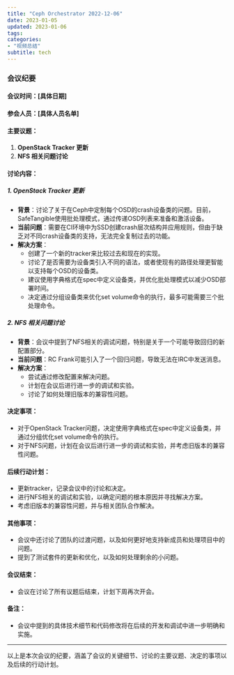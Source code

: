 ```yaml
---
title: "Ceph Orchestrator 2022-12-06"
date: 2023-01-05
updated: 2023-01-06
tags:
categories:
- "视频总结"
subtitle: tech
---
```



### 会议纪要

#### 会议时间：[具体日期]
#### 参会人员：[具体人员名单]

#### 主要议题：
1. **OpenStack Tracker 更新**
2. **NFS 相关问题讨论**

#### 讨论内容：

##### 1. OpenStack Tracker 更新
- **背景**：讨论了关于在Ceph中定制每个OSD的crash设备类的问题。目前，SafeTangible使用批处理模式，通过传递OSD列表来准备和激活设备。
- **当前问题**：需要在CI环境中为SSD创建crash层次结构并应用规则，但由于缺乏对不同crash设备类的支持，无法完全复制过去的功能。
- **解决方案**：
  - 创建了一个新的tracker来比较过去和现在的实现。
  - 讨论了是否需要为设备类引入不同的语法，或者使现有的路径处理更智能以支持每个OSD的设备类。
  - 建议使用字典格式在spec中定义设备类，并优化批处理模式以减少OSD部署时间。
  - 决定通过分组设备类来优化set volume命令的执行，最多可能需要三个批处理命令。

##### 2. NFS 相关问题讨论
- **背景**：会议中提到了NFS相关的调试问题，特别是关于一个可能导致回归的新配置部分。
- **当前问题**：RC Frank可能引入了一个回归问题，导致无法在IRC中发送消息。
- **解决方案**：
  - 尝试通过修改配置来解决问题。
  - 计划在会议后进行进一步的调试和实验。
  - 讨论了如何处理旧版本的兼容性问题。

#### 决定事项：
- 对于OpenStack Tracker问题，决定使用字典格式在spec中定义设备类，并通过分组优化set volume命令的执行。
- 对于NFS问题，计划在会议后进行进一步的调试和实验，并考虑旧版本的兼容性问题。

#### 后续行动计划：
- 更新tracker，记录会议中的讨论和决定。
- 进行NFS相关的调试和实验，以确定问题的根本原因并寻找解决方案。
- 考虑旧版本的兼容性问题，并与相关团队合作解决。

#### 其他事项：
- 会议中还讨论了团队的过渡问题，以及如何更好地支持新成员和处理项目中的问题。
- 提到了测试套件的更新和优化，以及如何处理剩余的小问题。

#### 会议结束：
- 会议在讨论了所有议题后结束，计划下周再次开会。

#### 备注：
- 会议中提到的具体技术细节和代码修改将在后续的开发和调试中进一步明确和实施。

---

以上是本次会议的纪要，涵盖了会议的关键细节、讨论的主要议题、决定的事项以及后续的行动计划。